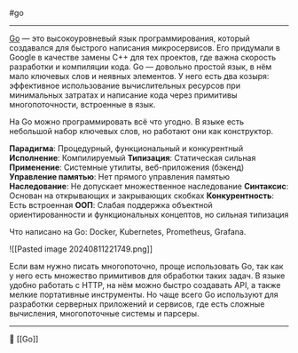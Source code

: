 #go 

----
[Go](https://go.dev/) — это высокоуровневый язык программирования, который создавался для быстрого написания микросервисов. Его придумали в Google в качестве замены С++ для тех проектов, где важна скорость разработки и компиляции кода. Go — довольно простой язык, в нём мало ключевых слов и неявных элементов. У него есть два козыря: эффективное использование вычислительных ресурсов при минимальных затратах и написание кода через примитивы многопоточности, встроенные в язык.

На Go можно программировать всё что угодно. В языке есть небольшой набор ключевых слов, но работают они как конструктор.

**Парадигма**: Процедурный, функциональный и конкурентный
**Исполнение**: Компилируемый
**Типизация**: Статическая сильная
**Применение**: Системные утилиты, веб-приложения (бэкенд)
**Управление памятью**: Нет прямого управления памятью
**Наследование**: Не допускает множественное наследование
**Синтаксис**: Основан на открывающих и закрывающих скобках
**Конкурентность**: Есть встроенная
**ООП**: Слабая поддержка объектной ориентированности и функциональных концептов, но сильная типизация

Что написано на Go: Docker, Kubernetes, Prometheus, Grafana.

![[Pasted image 20240811221749.png]]

Если вам нужно писать многопоточно, проще использовать Go, так как у него есть множество примитивов для обработки таких задач. В языке удобно работать с HTTP, на нём можно быстро создавать API, а также мелкие портативные инструменты. Но чаще всего Go используют для разработки серверных приложений и сервисов, где есть сложные вычисления, многопоточные системы и парсеры.



----
📂 [[Go]]
